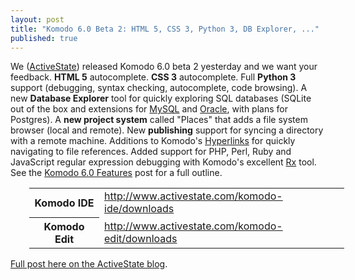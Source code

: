 ```yaml
---
layout: post
title: "Komodo 6.0 Beta 2: HTML 5, CSS 3, Python 3, DB Explorer, ..."
published: true
---
```


We ([ActiveState](http://www.activestate.com/)) released Komodo 6.0 beta 2 yesterday and we want your feedback.
**HTML 5** autocomplete. **CSS 3** autocomplete. Full **Python 3** support (debugging, syntax checking, autocomplete, code browsing). A new **Database Explorer** tool for quickly exploring SQL databases (SQLite out of the box and extensions for [MySQL](http://community.activestate.com/xpi/mysql-database-explorer) and [Oracle](http://community.activestate.com/xpi/oracle-database-explorer), with plans for Postgres). A **new project system** called "Places" that adds a file system browser (local and remote). New **publishing** support for syncing a directory with a remote machine. Additions to Komodo's [Hyperlinks](http://docs.activestate.com/komodo/6.0/hyperlinks.html#hyperlinks_top) for quickly navigating to file references. Added support for PHP, Perl, Ruby and JavaScript regular expression debugging with Komodo's excellent [Rx](http://docs.activestate.com/komodo/6.0/regex.html) tool. See the [Komodo 6.0 Features](http://community.activestate.com/komodo-60-features) post for a full outline.

<table style="margin-left: 30px;">
<tr><th style="width: 6em">Komodo IDE</th><td><a href="http://www.activestate.com/komodo-ide/downloads">http://www.activestate.com/komodo-ide/downloads</a></td></tr>
<tr><th>Komodo Edit</th><td><a href="http://www.activestate.com/komodo-edit/downloads">http://www.activestate.com/komodo-edit/downloads</a></td></tr>
</table>


[Full post here on the ActiveState blog](http://www.activestate.com/blog/2010/07/komodo-6.0-beta-2).


